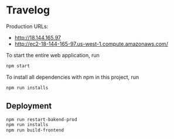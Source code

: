 # Travelog

Production URLs:

- http://18.144.165.97
- http://ec2-18-144-165-97.us-west-1.compute.amazonaws.com/

To start the entire web application, run

```bash
npm start
```

To install all dependencies with npm in this project, run

```bash
npm run installs
```

## Deployment

```bash
npm run restart-bakend-prod
npm run installs
npm run build-frontend
```
